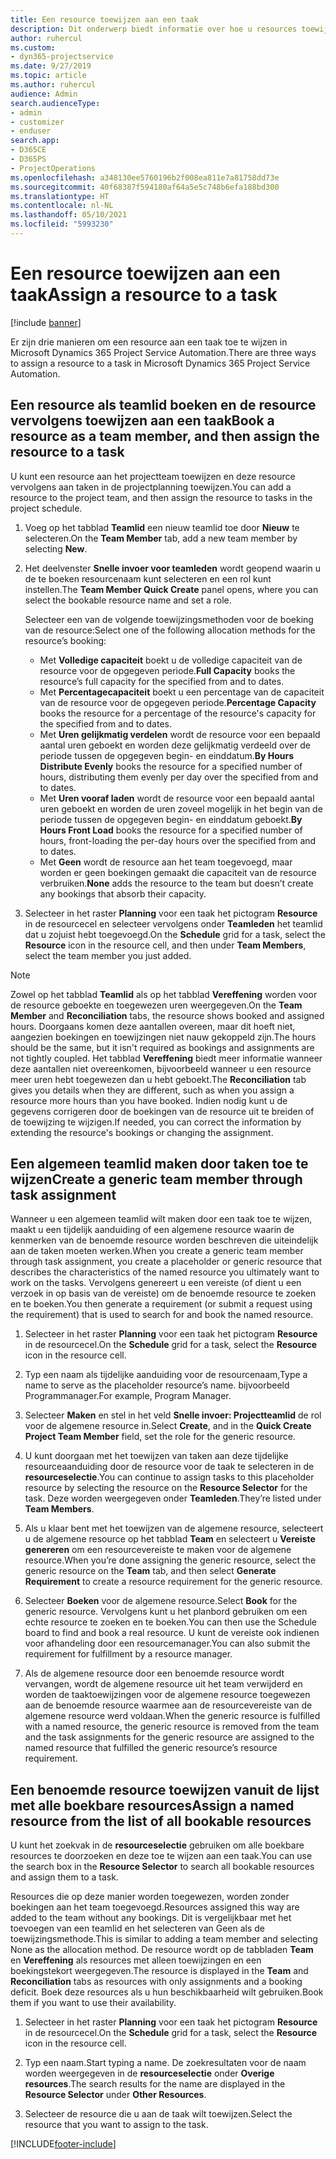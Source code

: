 ```yaml
---
title: Een resource toewijzen aan een taak
description: Dit onderwerp biedt informatie over hoe u resources toewijst aan taken.
author: ruhercul
ms.custom:
- dyn365-projectservice
ms.date: 9/27/2019
ms.topic: article
ms.author: ruhercul
audience: Admin
search.audienceType:
- admin
- customizer
- enduser
search.app:
- D365CE
- D365PS
- ProjectOperations
ms.openlocfilehash: a348130ee5760196b2f008ea811e7a81758dd73e
ms.sourcegitcommit: 40f68387f594180af64a5e5c748b6efa188bd300
ms.translationtype: HT
ms.contentlocale: nl-NL
ms.lasthandoff: 05/10/2021
ms.locfileid: "5993230"
---
```

# <a name="assign-a-resource-to-a-task"></a><span data-ttu-id="6bc37-103">Een resource toewijzen aan een taak</span><span class="sxs-lookup"><span data-stu-id="6bc37-103">Assign a resource to a task</span></span>

[!include [banner](../includes/psa-now-project-operations.md)]

<span data-ttu-id="6bc37-104">Er zijn drie manieren om een resource aan een taak toe te wijzen in Microsoft Dynamics 365 Project Service Automation.</span><span class="sxs-lookup"><span data-stu-id="6bc37-104">There are three ways to assign a resource to a task in Microsoft Dynamics 365 Project Service Automation.</span></span>

## <a name="book-a-resource-as-a-team-member-and-then-assign-the-resource-to-a-task"></a><span data-ttu-id="6bc37-105">Een resource als teamlid boeken en de resource vervolgens toewijzen aan een taak</span><span class="sxs-lookup"><span data-stu-id="6bc37-105">Book a resource as a team member, and then assign the resource to a task</span></span>

<span data-ttu-id="6bc37-106">U kunt een resource aan het projectteam toewijzen en deze resource vervolgens aan taken in de projectplanning toewijzen.</span><span class="sxs-lookup"><span data-stu-id="6bc37-106">You can add a resource to the project team, and then assign the resource to tasks in the project schedule.</span></span>

1. <span data-ttu-id="6bc37-107">Voeg op het tabblad **Teamlid** een nieuw teamlid toe door **Nieuw** te selecteren.</span><span class="sxs-lookup"><span data-stu-id="6bc37-107">On the **Team Member** tab, add a new team member by selecting **New**.</span></span> 

2. <span data-ttu-id="6bc37-108">Het deelvenster **Snelle invoer voor teamleden** wordt geopend waarin u de te boeken resourcenaam kunt selecteren en een rol kunt instellen.</span><span class="sxs-lookup"><span data-stu-id="6bc37-108">The **Team Member Quick Create** panel opens, where you can select the bookable resource name and set a role.</span></span> 

    <span data-ttu-id="6bc37-109">Selecteer een van de volgende toewijzingsmethoden voor de boeking van de resource:</span><span class="sxs-lookup"><span data-stu-id="6bc37-109">Select one of the following allocation methods for the resource’s booking:</span></span>

    - <span data-ttu-id="6bc37-110">Met **Volledige capaciteit** boekt u de volledige capaciteit van de resource voor de opgegeven periode.</span><span class="sxs-lookup"><span data-stu-id="6bc37-110">**Full Capacity** books the resource’s full capacity for the specified from and to dates.</span></span>
    - <span data-ttu-id="6bc37-111">Met **Percentagecapaciteit** boekt u een percentage van de capaciteit van de resource voor de opgegeven periode.</span><span class="sxs-lookup"><span data-stu-id="6bc37-111">**Percentage Capacity** books the resource for a percentage of the resource's capacity for the specified from and to dates.</span></span>
    - <span data-ttu-id="6bc37-112">Met **Uren gelijkmatig verdelen** wordt de resource voor een bepaald aantal uren geboekt en worden deze gelijkmatig verdeeld over de periode tussen de opgegeven begin- en einddatum.</span><span class="sxs-lookup"><span data-stu-id="6bc37-112">**By Hours Distribute Evenly** books the resource for a specified number of hours, distributing them evenly per day over the specified from and to dates.</span></span>
    - <span data-ttu-id="6bc37-113">Met **Uren vooraf laden** wordt de resource voor een bepaald aantal uren geboekt en worden de uren zoveel mogelijk in het begin van de periode tussen de opgegeven begin- en einddatum geboekt.</span><span class="sxs-lookup"><span data-stu-id="6bc37-113">**By Hours Front Load** books the resource for a specified number of hours, front-loading the per-day hours over the specified from and to dates.</span></span>
    - <span data-ttu-id="6bc37-114">Met **Geen** wordt de resource aan het team toegevoegd, maar worden er geen boekingen gemaakt die capaciteit van de resource verbruiken.</span><span class="sxs-lookup"><span data-stu-id="6bc37-114">**None** adds the resource to the team but doesn’t create any bookings that absorb their capacity.</span></span>

3. <span data-ttu-id="6bc37-115">Selecteer in het raster **Planning** voor een taak het pictogram **Resource** in de resourcecel en selecteer vervolgens onder **Teamleden** het teamlid dat u zojuist hebt toegevoegd.</span><span class="sxs-lookup"><span data-stu-id="6bc37-115">On the **Schedule** grid for a task, select the **Resource** icon in the resource cell, and then under **Team Members**, select the team member you just added.</span></span> 

> [!NOTE]
> <span data-ttu-id="6bc37-116">Zowel op het tabblad **Teamlid** als op het tabblad **Vereffening** worden voor de resource geboekte en toegewezen uren weergegeven.</span><span class="sxs-lookup"><span data-stu-id="6bc37-116">On the **Team Member** and **Reconciliation** tabs, the resource shows booked and assigned hours.</span></span> <span data-ttu-id="6bc37-117">Doorgaans komen deze aantallen overeen, maar dit hoeft niet, aangezien boekingen en toewijzingen niet nauw gekoppeld zijn.</span><span class="sxs-lookup"><span data-stu-id="6bc37-117">The hours should be the same, but it isn't required as bookings and assignments are not tightly coupled.</span></span> <span data-ttu-id="6bc37-118">Het tabblad **Vereffening** biedt meer informatie wanneer deze aantallen niet overeenkomen, bijvoorbeeld wanneer u een resource meer uren hebt toegewezen dan u hebt geboekt.</span><span class="sxs-lookup"><span data-stu-id="6bc37-118">The **Reconciliation** tab gives you details when they are different, such as when you assign a resource more hours than you have booked.</span></span> <span data-ttu-id="6bc37-119">Indien nodig kunt u de gegevens corrigeren door de boekingen van de resource uit te breiden of de toewijzing te wijzigen.</span><span class="sxs-lookup"><span data-stu-id="6bc37-119">If needed, you can correct the information by extending the resource's bookings or changing the assignment.</span></span>

## <a name="create-a-generic-team-member-through-task-assignment"></a><span data-ttu-id="6bc37-120">Een algemeen teamlid maken door taken toe te wijzen</span><span class="sxs-lookup"><span data-stu-id="6bc37-120">Create a generic team member through task assignment</span></span>

<span data-ttu-id="6bc37-121">Wanneer u een algemeen teamlid wilt maken door een taak toe te wijzen, maakt u een tijdelijk aanduiding of een algemene resource waarin de kenmerken van de benoemde resource worden beschreven die uiteindelijk aan de taken moeten werken.</span><span class="sxs-lookup"><span data-stu-id="6bc37-121">When you create a generic team member through task assignment, you create a placeholder or generic resource that describes the characteristics of the named resource you ultimately want to work on the tasks.</span></span> <span data-ttu-id="6bc37-122">Vervolgens genereert u een vereiste (of dient u een verzoek in op basis van de vereiste) om de benoemde resource te zoeken en te boeken.</span><span class="sxs-lookup"><span data-stu-id="6bc37-122">You then generate a requirement (or submit a request using the requirement) that is used to search for and book the named resource.</span></span>

1. <span data-ttu-id="6bc37-123">Selecteer in het raster **Planning** voor een taak het pictogram **Resource** in de resourcecel.</span><span class="sxs-lookup"><span data-stu-id="6bc37-123">On the **Schedule** grid for a task, select the **Resource** icon in the resource cell.</span></span>

2. <span data-ttu-id="6bc37-124">Typ een naam als tijdelijke aanduiding voor de resourcenaam,</span><span class="sxs-lookup"><span data-stu-id="6bc37-124">Type a name to serve as the placeholder resource’s name.</span></span> <span data-ttu-id="6bc37-125">bijvoorbeeld Programmanager.</span><span class="sxs-lookup"><span data-stu-id="6bc37-125">For example, Program Manager.</span></span>

3. <span data-ttu-id="6bc37-126">Selecteer **Maken** en stel in het veld **Snelle invoer: Projectteamlid** de rol voor de algemene resource in.</span><span class="sxs-lookup"><span data-stu-id="6bc37-126">Select **Create**, and in the **Quick Create Project Team Member** field, set the role for the generic resource.</span></span>

4. <span data-ttu-id="6bc37-127">U kunt doorgaan met het toewijzen van taken aan deze tijdelijke resourceaanduiding door de resource voor de taak te selecteren in de **resourceselectie**.</span><span class="sxs-lookup"><span data-stu-id="6bc37-127">You can continue to assign tasks to this placeholder resource by selecting the resource on the **Resource Selector** for the task.</span></span> <span data-ttu-id="6bc37-128">Deze worden weergegeven onder **Teamleden**.</span><span class="sxs-lookup"><span data-stu-id="6bc37-128">They’re listed under **Team Members**.</span></span>

5. <span data-ttu-id="6bc37-129">Als u klaar bent met het toewijzen van de algemene resource, selecteert u de algemene resource op het tabblad **Team** en selecteert u **Vereiste genereren** om een resourcevereiste te maken voor de algemene resource.</span><span class="sxs-lookup"><span data-stu-id="6bc37-129">When you’re done assigning the generic resource, select the generic resource on the **Team** tab, and then select **Generate Requirement** to create a resource requirement for the generic resource.</span></span>

6. <span data-ttu-id="6bc37-130">Selecteer **Boeken** voor de algemene resource.</span><span class="sxs-lookup"><span data-stu-id="6bc37-130">Select **Book** for the generic resource.</span></span> <span data-ttu-id="6bc37-131">Vervolgens kunt u het planbord gebruiken om een echte resource te zoeken en te boeken.</span><span class="sxs-lookup"><span data-stu-id="6bc37-131">You can then use the Schedule board to find and book a real resource.</span></span> <span data-ttu-id="6bc37-132">U kunt de vereiste ook indienen voor afhandeling door een resourcemanager.</span><span class="sxs-lookup"><span data-stu-id="6bc37-132">You can also submit the requirement for fulfillment by a resource manager.</span></span>

7. <span data-ttu-id="6bc37-133">Als de algemene resource door een benoemde resource wordt vervangen, wordt de algemene resource uit het team verwijderd en worden de taaktoewijzingen voor de algemene resource toegewezen aan de benoemde resource waarmee aan de resourcevereiste van de algemene resource werd voldaan.</span><span class="sxs-lookup"><span data-stu-id="6bc37-133">When the generic resource is fulfilled with a named resource, the generic resource is removed from the team and the task assignments for the generic resource are assigned to the named resource that fulfilled the generic resource’s resource requirement.</span></span>

## <a name="assign-a-named-resource-from-the-list-of-all-bookable-resources"></a><span data-ttu-id="6bc37-134">Een benoemde resource toewijzen vanuit de lijst met alle boekbare resources</span><span class="sxs-lookup"><span data-stu-id="6bc37-134">Assign a named resource from the list of all bookable resources</span></span>

<span data-ttu-id="6bc37-135">U kunt het zoekvak in de **resourceselectie** gebruiken om alle boekbare resources te doorzoeken en deze toe te wijzen aan een taak.</span><span class="sxs-lookup"><span data-stu-id="6bc37-135">You can use the search box in the **Resource Selector** to search all bookable resources and assign them to a task.</span></span>

<span data-ttu-id="6bc37-136">Resources die op deze manier worden toegewezen, worden zonder boekingen aan het team toegevoegd.</span><span class="sxs-lookup"><span data-stu-id="6bc37-136">Resources assigned this way are added to the team without any bookings.</span></span> <span data-ttu-id="6bc37-137">Dit is vergelijkbaar met het toevoegen van een teamlid en het selecteren van Geen als de toewijzingsmethode.</span><span class="sxs-lookup"><span data-stu-id="6bc37-137">This is similar to adding a team member and selecting None as the allocation method.</span></span> <span data-ttu-id="6bc37-138">De resource wordt op de tabbladen **Team** en **Vereffening** als resources met alleen toewijzingen en een boekingstekort weergegeven.</span><span class="sxs-lookup"><span data-stu-id="6bc37-138">The resource is displayed in the **Team** and **Reconciliation** tabs as resources with only assignments and a booking deficit.</span></span> <span data-ttu-id="6bc37-139">Boek deze resources als u hun beschikbaarheid wilt gebruiken.</span><span class="sxs-lookup"><span data-stu-id="6bc37-139">Book them if you want to use their availability.</span></span>

1. <span data-ttu-id="6bc37-140">Selecteer in het raster **Planning** voor een taak het pictogram **Resource** in de resourcecel.</span><span class="sxs-lookup"><span data-stu-id="6bc37-140">On the **Schedule** grid for a task, select the **Resource** icon in the resource cell.</span></span>

2. <span data-ttu-id="6bc37-141">Typ een naam.</span><span class="sxs-lookup"><span data-stu-id="6bc37-141">Start typing a name.</span></span> <span data-ttu-id="6bc37-142">De zoekresultaten voor de naam worden weergegeven in de **resourceselectie** onder **Overige resources**.</span><span class="sxs-lookup"><span data-stu-id="6bc37-142">The search results for the name are displayed in the **Resource Selector** under **Other Resources**.</span></span>

3. <span data-ttu-id="6bc37-143">Selecteer de resource die u aan de taak wilt toewijzen.</span><span class="sxs-lookup"><span data-stu-id="6bc37-143">Select the resource that you want to assign to the task.</span></span>



[!INCLUDE[footer-include](../includes/footer-banner.md)]